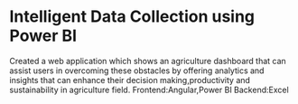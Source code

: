 # Intelligent Data Collection using Power BI
Created a web application which shows an agriculture dashboard that can assist users in overcoming these obstacles by offering analytics and insights that can enhance their decision making,productivity and sustainability in agriculture field.
Frontend:Angular,Power BI
Backend:Excel

